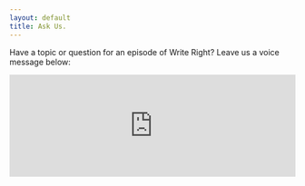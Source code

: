 ```yaml
---
layout: default
title: Ask Us.
---
```


Have a topic or question for an episode of Write Right? Leave us a voice message below:

<iframe src="https://www.speakpipe.com/widget/inline/pndbeye5txzc3wwc9wxrlk3ajvgj7tfx" frameborder="0" width="100%" height="180px"></iframe>